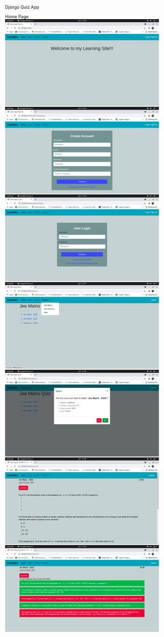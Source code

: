 Django Quiz App

Home Page
![](screenshot/1home.png)
![](screenshot/2signup.png)
![](screenshot/3login.png)
![](screenshot/4quizPage.png)
![](screenshot/5QuizPermission.png)
![](screenshot/6Quiz.png)
![](screenshot/7QuizResult.png)

